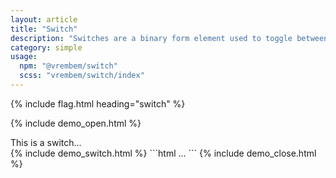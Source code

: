 ```yaml
---
layout: article
title: "Switch"
description: "Switches are a binary form element used to toggle between two options."
category: simple
usage:
  npm: "@vrembem/switch"
  scss: "vrembem/switch/index"
---
```


{% include flag.html heading="switch" %}

{% include demo_open.html %}
<div class="switch">
  This is a switch...
</div>
{% include demo_switch.html %}
```html
...
```
{% include demo_close.html %}
